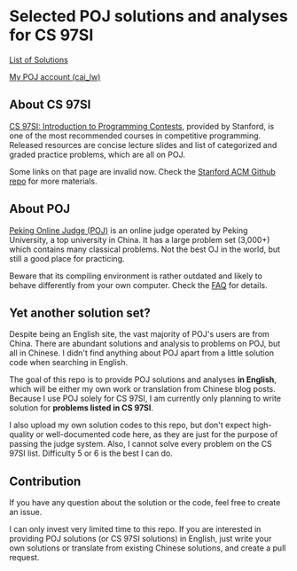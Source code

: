 # Selected POJ solutions and analyses for CS 97SI

[List of Solutions](https://cai-lw.github.io/cs-97si-solutions/)

[My POJ account (cai_lw)](poj.org/userstatus?user_id=cai_lw)

## About CS 97SI

[CS 97SI: Introduction to Programming Contests](http://web.stanford.edu/class/cs97si/), provided by Stanford, is one of the most recommended courses in competitive programming. Released resources are concise lecture slides and list of categorized and graded practice problems, which are all on POJ.

Some links on that page are invalid now. Check the [Stanford ACM Github repo](https://github.com/jaehyunp/stanfordacm) for more materials.

## About POJ

[Peking Online Judge (POJ)](www.poj.org) is an online judge operated by Peking University, a top university in China. It has a large problem set (3,000+) which contains many classical problems. Not the best OJ in the world, but still a good place for practicing.

Beware that its compiling environment is rather outdated and likely to behave differently from your own computer. Check the [FAQ](http://poj.org/page?id=1000) for details.

## Yet another solution set?

Despite being an English site, the vast majority of POJ's users are from China. There are abundant solutions and analysis to problems on POJ, but all in Chinese. I didn't find anything about POJ apart from a little solution code when searching in English.

The goal of this repo is to provide POJ solutions and analyses **in English**, which will be either my own work or translation from Chinese blog posts. Because I use POJ solely for CS 97SI, I am currently only planning to write solution for **problems listed in CS 97SI**.

I also upload my own solution codes to this repo, but don't expect high-quality or well-documented code here, as they are just for the purpose of passing the judge system. Also, I cannot solve every problem on the CS 97SI list. Difficulty 5 or 6 is the best I can do.

## Contribution

If you have any question about the solution or the code, feel free to create an issue.

I can only invest very limited time to this repo. If you are interested in providing POJ solutions (or CS 97SI solutions) in English, just write your own solutions or translate from existing Chinese solutions, and create a pull request.